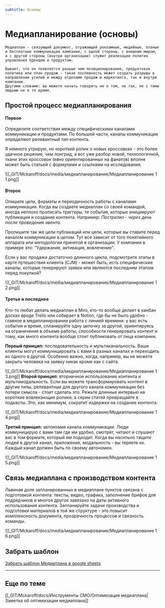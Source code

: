 ```yaml
---
subtitle: Основы
---
```

# Медиапланирование (основы)

```
Медиаплан - связующий документ, отражающий рекламные, медийные, планые и бесплатные коммуникации компании, с одной стороны, с внешним миром, а с другой стороны (внутри организации) служит реализации политик управления брендом и продуктом. 

Бывает, что он появляется раньше чем позиционирование, продуктовая политика или план продаж - такая поспешность может создать разрывы в направлении усилий и между отделами продаж и маркетинга, так и внутри компании.
Другими словами: вы можете начать говорить не о том, не так, не с теми людьми не в то время.
```

## Простой процесс медиапланирования

#### Первое
Определите соответствия между специфическими каналами коммуникации и продуктами. По большей части, каналы коммуникации определяют релевантный тип контента. 

Я немного утрирую, но короткий ролик о новых кроссовках - это более удачное решение, чем лонгрид, а вот уже разбор новой, технологичной, ткани этих кроссовок (явно ориентированных на фанатов) вполне может быть статьей с формулами и ссылками на исследования. 

![[_GIT/Mckaroff/docs/media/медиапланирование/Медиапланирование 1 1.png]]

#### Второе
Опишите цели, форматы и периодичность работы с каналами коммуникации. Когда вы создаете медиаплан со своей командой, иногда неплохо прописать триггеры, те события, которые инициируют публикации и создание контента. 
Например: *Пострелиз - через день после проведения эвента*. 

Пропишите так же цели публикаций или цели, которые вы ставите перед каналом коммуникации в целом. Тут все зависит от того понятийного аппарата или методологии принятой в организации. У компании в примере это: "Удержание, активация, вовлечение". 

Если у вас продажи достаточно длинного цикла, подсмотрите этапы в карте путешествия клиента (CJM) - может быть, есть специфические каналы, которые генерируют заявки или являются последним этапом перед покупкой?

![[_GIT/Mckaroff/docs/media/медиапланирование/Медиапланирование 1 2.png]]

#### Третье и последнее
Кто-то любит делать медиаплан в Miro, кто-то вообще делает в канбан досках вроде Trello или собирает в Notion, где бы не было удобно - главное в медипланировании работа с линией времени: у вас есть события и время, спланируйте одну цепочку за другой, ориентируясь на ограничения в объеме работы, способности генерировать контент и тому, как много контента вообще стоит публиковать от лица компании. 

**Первый принцип:** последовательность и мультиканальность. Ваши клиенты могут коммуницировать с вами в разных каналах и переходить из одного в другой. Особенно важно, когда, например, вы не можете закрыть человека на заявку никак кроме как с сайта. 

![[_GIT/Mckaroff/docs/media/медиапланирование/Медиапланирование 1 3.png]]
**Второй принцип:** вторничное использование контента и мультимодальность. Если вы можете трансформировать контент в другие типы, релевантные для другого канала коммуникации без потери смысла - стоит сделать это. Режьте длинные интервью на короткие вовлекающие ролики, а серии статей превращайте в подкасты. Это, как минимум, сократит издержки на создание контента. 

![[_GIT/Mckaroff/docs/media/медиапланирование/Медиапланирование 1 4.png]]

**Третий принцип:** автономия канала коммуникации. Люди коммуницирую с вами там где им удобно, смотрят, читают и слушают вас в том формате, который им подходит. Когда вы насильно тащите людей в другой канал, приложение, модальность - вы теряете их. Каждый канал должен быть по своему автономен.

![[_GIT/Mckaroff/docs/media/медиапланирование/Медиапланирование 1 5.png]]

## Связь медиаплана с производством контента
Львиная доля запланированных в медиаплане пунктов связана с подготовкой контента: тексты, видео, графика, заполнение брифов для подрядчиков и многое другое завязано на даты активного использования контента. Запланируйте задачи производства и подготовки материалов в той же структуре - это повысит комплексность документа, прозрачность процессов и связность команды. 

![[_GIT/Mckaroff/docs/media/медиапланирование/Медиапланирование 1 6.png]]



## Забрать шаблон 
[Забрать шаблон Медиаплана в google sheets](https://docs.google.com/spreadsheets/d/1MWebFvbHEp9Ct2vPv2o2vpF18n7LUVGEPE0-6SaBfto/edit?usp=sharing)

---
## Еще по теме

[[_GIT/Mckaroff/docs/Инструменты CMO/Оптимизация медиаплана|Заметка об оптимизации медиаплана]]
